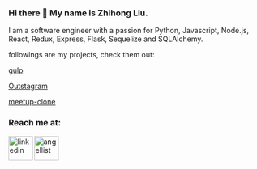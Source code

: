 ### Hi there 👋 My name is Zhihong Liu.

<!--
**zhihongliu81/zhihongliu81** is a ✨ _special_ ✨ repository because its `README.md` (this file) appears on your GitHub profile.

-->

I am a software engineer with a passion for Python, Javascript, Node.js, React, Redux, Express, Flask, Sequelize and SQLAlchemy.

followings are my projects, check them out:

[gulp](https://gulp-zhihong.herokuapp.com/)

[Outstagram](https://outstagram--app.herokuapp.com/)

[meetup-clone](https://meetup-clone-by-zhihong.herokuapp.com/)


### Reach me at:

[<img align='left' alt='linkedin' width='48px' src="https://user-images.githubusercontent.com/102339574/190435542-5a583044-f218-4a59-a43f-b7b1a4f5958a.png" />](https://www.linkedin.com/in/zhihong-liu81/)

[<img align='left' alt='angellist' width='48px' src="https://user-images.githubusercontent.com/102339574/190520389-03bd9647-3fa7-4e76-839b-ef32f6aecfdf.png" />](https://angel.co/u/zhihong-liu-1)



<br />
